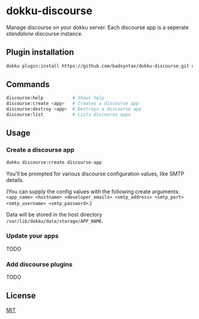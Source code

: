 # dokku-discourse

Manage discourse on your dokku server. Each discourse app is a seperate _standalone_ discourse instance. 

## Plugin installation

```sh
dokku plugin:install https://github.com/badsyntax/dokku-discourse.git discourse
```

## Commands

```sh
discourse:help           # Shows help
discourse:create <app>   # Creates a discourse app
discourse:destroy <app>  # Destroys a discourse app
discourse:list           # Lists discourse apps
```

## Usage

### Create a discourse app

```sh
dokku discourse:create discourse-app
```

You'll be prompted for various discourse configuration values, like SMTP details.

(You can supply the config values with the following create arguments: `<app_name> <hostname> <developer_emails> <smtp_address> <smtp_port> <smtp_username> <smtp_password>`.)

Data will be stored in the host directory `/var/lib/dokku/data/storage/APP_NAME`.

</details>

### Update your apps

TODO

### Add discourse plugins

TODO

## License

[MIT](./LICENSE.md)
